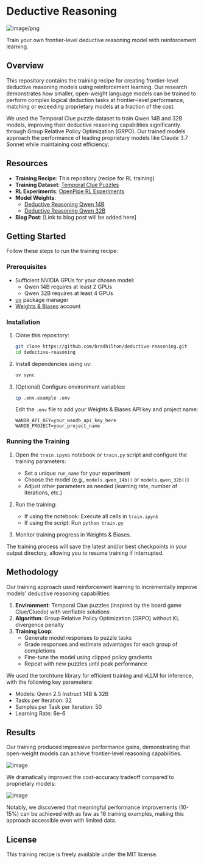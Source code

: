 # Deductive Reasoning

![image/png](https://cdn-uploads.huggingface.co/production/uploads/674a1d102c0f27a385772cfe/JauBmEQM0FpOdShBMSfst.png)

Train your own frontier-level deductive reasoning model with reinforcement learning.

## Overview

This repository contains the training recipe for creating frontier-level deductive reasoning models using reinforcement learning. Our research demonstrates how smaller, open-weight language models can be trained to perform complex logical deduction tasks at frontier-level performance, matching or exceeding proprietary models at a fraction of the cost.

We used the Temporal Clue puzzle dataset to train Qwen 14B and 32B models, improving their deductive reasoning capabilities significantly through Group Relative Policy Optimization (GRPO). Our trained models approach the performance of leading proprietary models like Claude 3.7 Sonnet while maintaining cost efficiency.

## Resources

- **Training Recipe**: This repository (recipe for RL training)
- **Training Dataset**: [Temporal Clue Puzzles](https://github.com/bradhilton/temporal-clue)
- **RL Experiments**: [OpenPipe RL Experiments](https://github.com/openpipe/rl-experiments)
- **Model Weights**:
  - [Deductive Reasoning Qwen 14B](https://huggingface.co/OpenPipe/Deductive-Reasoning-Qwen-14B)
  - [Deductive Reasoning Qwen 32B](https://huggingface.co/OpenPipe/Deductive-Reasoning-Qwen-32B)
- **Blog Post**: [Link to blog post will be added here]

## Getting Started

Follow these steps to run the training recipe:

### Prerequisites

- Sufficient NVIDIA GPUs for your chosen model:
  - Qwen 14B requires at least 2 GPUs
  - Qwen 32B requires at least 4 GPUs
- [uv](https://github.com/astral-sh/uv) package manager
- [Weights & Biases](https://wandb.ai) account

### Installation

1. Clone this repository:

   ```bash
   git clone https://github.com/bradhilton/deductive-reasoning.git
   cd deductive-reasoning
   ```

2. Install dependencies using uv:

   ```bash
   uv sync
   ```

3. (Optional) Configure environment variables:

   ```bash
   cp .env.example .env
   ```

   Edit the `.env` file to add your Weights & Biases API key and project name:

   ```
   WANDB_API_KEY=your_wandb_api_key_here
   WANDB_PROJECT=your_project_name
   ```

### Running the Training

1. Open the `train.ipynb` notebook or `train.py` script and configure the training parameters:

   - Set a unique `run_name` for your experiment
   - Choose the model (e.g., `models.qwen_14b()` or `models.qwen_32b()`)
   - Adjust other parameters as needed (learning rate, number of iterations, etc.)

2. Run the training:

   - If using the notebook: Execute all cells in `train.ipynb`
   - If using the script: Run `python train.py`

3. Monitor training progress in Weights & Biases.

The training process will save the latest and/or best checkpoints in your output directory, allowing you to resume training if interrupted.

## Methodology

Our training approach used reinforcement learning to incrementally improve models' deductive reasoning capabilities:

1. **Environment**: Temporal Clue puzzles (inspired by the board game Clue/Cluedo) with verifiable solutions
2. **Algorithm**: Group Relative Policy Optimization (GRPO) without KL divergence penalty
3. **Training Loop**:
   - Generate model responses to puzzle tasks
   - Grade responses and estimate advantages for each group of completions
   - Fine-tune the model using clipped policy gradients
   - Repeat with new puzzles until peak performance

We used the torchtune library for efficient training and vLLM for inference, with the following key parameters:

- Models: Qwen 2.5 Instruct 14B & 32B
- Tasks per Iteration: 32
- Samples per Task per Iteration: 50
- Learning Rate: 6e-6

## Results

Our training produced impressive performance gains, demonstrating that open-weight models can achieve frontier-level reasoning capabilities.

![image](https://github.com/user-attachments/assets/c405846e-3f19-4b0e-a4ac-02f16c015c54)

We dramatically improved the cost-accuracy tradeoff compared to proprietary models:

![image](https://github.com/user-attachments/assets/5889e53e-7d11-4742-900d-5386aadc1983)

Notably, we discovered that meaningful performance improvements (10-15%) can be achieved with as few as 16 training examples, making this approach accessible even with limited data.

## License

This training recipe is freely available under the MIT license.

